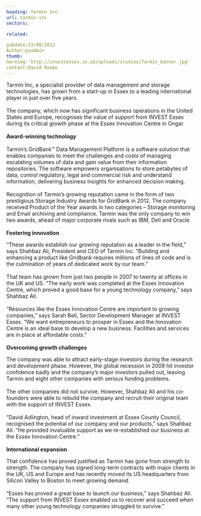 ```yaml
---
heading: Tarmin Inc.
url: tarmin-inc
sectors:

related:

pubdate:23/08/2012
Author:pxadmin
thumb:
heroimg:'http://investessex.co.uk/uploads/studies/Tarmin_banner.jpg'
contact:David Rooke
---
```

 <p>Tarmin Inc, a specialist provider of data management and storage technologies, has grown from a start-up in Essex to a leading international player in just over five years.<br/><br/>The company, which now has significant business operations in the United States and Europe, recognises the value of support from INVEST Essex during its critical growth phase at the Essex Innovation Centre in Ongar.<br/><br/><strong>Award-winning technology</strong><br/><br/>Tarmin’s GridBank™ Data Management Platform is a software solution that enables companies to meet the challenges and costs of managing escalating volumes of data and gain value from their information repositories. The software empowers organisations to store petabytes of data, control regulatory, legal and commercial risk and understand information, delivering business insights for enhanced decision making.<br/><br/>Recognition of Tarmin’s growing reputation came in the form of two prestigious Storage Industry Awards for GridBank in 2012. The company received Product of the Year awards in two categories – Storage monitoring and Email archiving and compliance. Tarmin was the only company to win two awards, ahead of major corporate rivals such as IBM, Dell and Oracle.<br/><br/><strong>Fostering innovation </strong></p><p>“These awards establish our growing reputation as a leader in the field,” says Shahbaz Ali, President and CEO of Tarmin Inc. “Building and enhancing a product like Gridbank requires millions of lines of code and is the culmination of years of dedicated work by our team.”<br/><br/>That team has grown from just two people in 2007 to twenty at offices in the UK and US. “The early work was completed at the Essex Innovation Centre, which proved a good base for a young technology company,” says Shahbaz Ali.<br/><br/>“Resources like the Essex Innovation Centre are important to growing companies,” says Sarah Bell, Sector Development Manager at INVEST Essex. “We want entrepreneurs to prosper in Essex and the Innovation Centre is an ideal base to develop a new business. Facilities and services are in place at affordable costs.”<br/><br/><strong>Overcoming growth challenges </strong></p><p>The company was able to attract early-stage investors during the research and development phase. However, the global recession in 2009 hit investor confidence badly and the company’s major investors pulled out, leaving Tarmin and eight other companies with serious funding problems.<br/><br/>The other companies did not survive. However, Shahbaz Ali and his co-founders were able to rebuild the company and recruit their original team with the support of INVEST Essex.<br/><br/>“David Adlington, head of inward investment at Essex County Council, recognised the potential of our company and our products,” says Shahbaz Ali. “He provided invaluable support as we re-established our business at the Essex Innovation Centre.”<br/><br/><strong>International expansion</strong></p><p>That confidence has proved justified as Tarmin has gone from strength to strength. The company has signed long-term contracts with major clients in the UK, US and Europe and has recently moved its US headquarters from Silicon Valley to Boston to meet growing demand.<br/><br/>“Essex has proved a great base to launch our business,” says Shahbaz Ali. “The support from INVEST Essex enabled us to recover and succeed when many other young technology companies struggled to survive.”</p> 